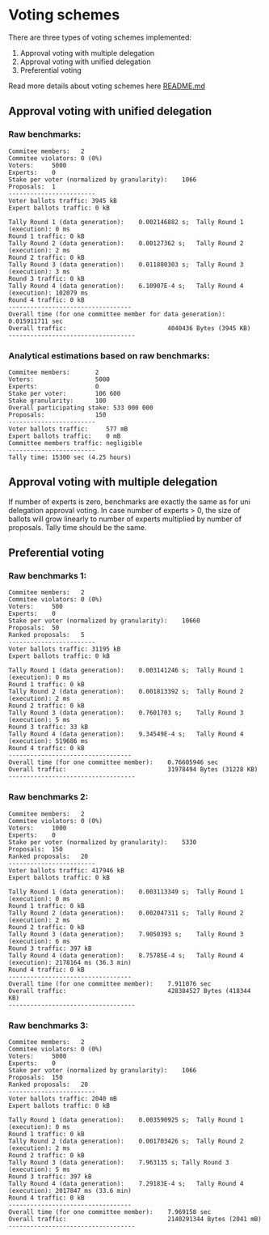 Voting schemes
====================================================================================================================================================================================
There are three types of voting schemes implemented:
1. Approval voting with multiple delegation
2. Approval voting with unified delegation
3. Preferential voting

Read more details about voting schemes here [README.md](https://github.com/input-output-hk/treasury-crypto/blob/dev/src/main/scala/io/iohk/protocol/voting/README.md)

Approval voting with unified delegation
-------------------

### Raw benchmarks:

    Commitee members:	2
    Commitee violators:	0 (0%)
    Voters: 	5000
    Experts:	0
    Stake per voter (normalized by granularity): 	1066
    Proposals: 	1
    ------------------------
    Voter ballots traffic: 3945 kB
    Expert ballots traffic: 0 kB

    Tally Round 1 (data generation):	0.002146882 s;	Tally Round 1 (execution): 0 ms
    Round 1 traffic: 0 kB
    Tally Round 2 (data generation):	0.00127362 s;	Tally Round 2 (execution): 2 ms
    Round 2 traffic: 0 kB
    Tally Round 3 (data generation):	0.011880303 s;	Tally Round 3 (execution): 3 ms
    Round 3 traffic: 0 kB
    Tally Round 4 (data generation):	6.10907E-4 s;	Tally Round 4 (execution): 102079 ms
    Round 4 traffic: 0 kB
    ----------------------------------
    Overall time (for one committee member for data generation):    0.015911711 sec
    Overall traffic:                            4040436 Bytes (3945 KB)
    -----------------------------------

### Analytical estimations based on raw benchmarks:
    Commitee members:       2
    Voters:                 5000
    Experts:                0
    Stake per voter:        106 600
    Stake granularity:      100
    Overall participating stake: 533 000 000
    Proposals:              150
    ------------------------
    Voter ballots traffic:     577 mB
    Expert ballots traffic:    0 mB
    Committee members traffic: negligible
    ------------------------
    Tally time: 15300 sec (4.25 hours)

Approval voting with multiple delegation
-------------------
If number of experts is zero, benchmarks are exactly the same as for uni delegation approval voting. In case number of experts > 0, the size of ballots will grow linearly to number of experts multiplied by number of proposals. Tally time should be the same. 

Preferential voting
-------------------

### Raw benchmarks 1:
    Commitee members:	2
    Commitee violators:	0 (0%)
    Voters: 	500
    Experts:	0
    Stake per voter (normalized by granularity): 	10660
    Proposals: 	50
    Ranked proposals:	5
    ------------------------
    Voter ballots traffic: 31195 kB
    Expert ballots traffic: 0 kB
    
    Tally Round 1 (data generation):	0.003141246 s;	Tally Round 1 (execution): 0 ms
    Round 1 traffic: 0 kB
    Tally Round 2 (data generation):	0.001813392 s;	Tally Round 2 (execution): 2 ms
    Round 2 traffic: 0 kB
    Tally Round 3 (data generation):	0.7601703 s;	Tally Round 3 (execution): 5 ms
    Round 3 traffic: 33 kB
    Tally Round 4 (data generation):	9.34549E-4 s;	Tally Round 4 (execution): 519686 ms
    Round 4 traffic: 0 kB
    ----------------------------------
    Overall time (for one committee member):    0.76605946 sec
    Overall traffic:                            31978494 Bytes (31228 KB)
    -----------------------------------

### Raw benchmarks 2:
    Commitee members:	2
    Commitee violators:	0 (0%)
    Voters: 	1000
    Experts:	0
    Stake per voter (normalized by granularity): 	5330
    Proposals: 	150
    Ranked proposals:	20
    ------------------------
    Voter ballots traffic: 417946 kB
    Expert ballots traffic: 0 kB
    
    Tally Round 1 (data generation):	0.003113349 s;	Tally Round 1 (execution): 0 ms
    Round 1 traffic: 0 kB
    Tally Round 2 (data generation):	0.002047311 s;	Tally Round 2 (execution): 2 ms
    Round 2 traffic: 0 kB
    Tally Round 3 (data generation):	7.9050393 s;	Tally Round 3 (execution): 6 ms
    Round 3 traffic: 397 kB
    Tally Round 4 (data generation):	8.75785E-4 s;	Tally Round 4 (execution): 2178164 ms (36.3 min)
    Round 4 traffic: 0 kB
    ----------------------------------
    Overall time (for one committee member):    7.911076 sec
    Overall traffic:                            428384527 Bytes (418344 KB)
    -----------------------------------

### Raw benchmarks 3:
    Commitee members:	2
    Commitee violators:	0 (0%)
    Voters: 	5000
    Experts:	0
    Stake per voter (normalized by granularity): 	1066
    Proposals: 	150
    Ranked proposals:	20
    ------------------------
    Voter ballots traffic: 2040 mB
    Expert ballots traffic: 0 kB
    
    Tally Round 1 (data generation):	0.003590925 s;	Tally Round 1 (execution): 0 ms
    Round 1 traffic: 0 kB
    Tally Round 2 (data generation):	0.001703426 s;	Tally Round 2 (execution): 2 ms
    Round 2 traffic: 0 kB
    Tally Round 3 (data generation):	7.963135 s;	Tally Round 3 (execution): 5 ms
    Round 3 traffic: 397 kB
    Tally Round 4 (data generation):	7.29183E-4 s;	Tally Round 4 (execution): 2017847 ms (33.6 min)
    Round 4 traffic: 0 kB
    ----------------------------------
    Overall time (for one committee member):    7.969158 sec
    Overall traffic:                            2140291344 Bytes (2041 mB)
    -----------------------------------